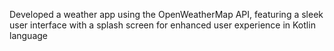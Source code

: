 Developed a weather app using the OpenWeatherMap API, featuring
a sleek user interface with a splash screen for enhanced user experience
in Kotlin language
